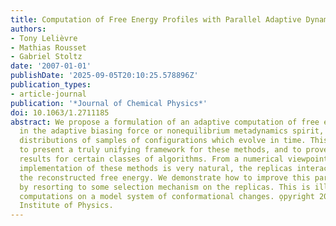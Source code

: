 ```yaml
---
title: Computation of Free Energy Profiles with Parallel Adaptive Dynamics
authors:
- Tony Lelièvre
- Mathias Rousset
- Gabriel Stoltz
date: '2007-01-01'
publishDate: '2025-09-05T20:10:25.578896Z'
publication_types:
- article-journal
publication: '*Journal of Chemical Physics*'
doi: 10.1063/1.2711185
abstract: We propose a formulation of an adaptive computation of free energy differences,
  in the adaptive biasing force or nonequilibrium metadynamics spirit, using conditional
  distributions of samples of configurations which evolve in time. This allows us
  to present a truly unifying framework for these methods, and to prove convergence
  results for certain classes of algorithms. From a numerical viewpoint, a parallel
  implementation of these methods is very natural, the replicas interacting through
  the reconstructed free energy. We demonstrate how to improve this parallel implementation
  by resorting to some selection mechanism on the replicas. This is illustrated by
  computations on a model system of conformational changes. o̧pyright 2007 American
  Institute of Physics.
---
```

